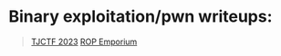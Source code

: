 # Binary exploitation/pwn writeups:

> [TJCTF 2023](TJCTF-2023.md)
> [ROP Emporium](ROP-emporium.md)
